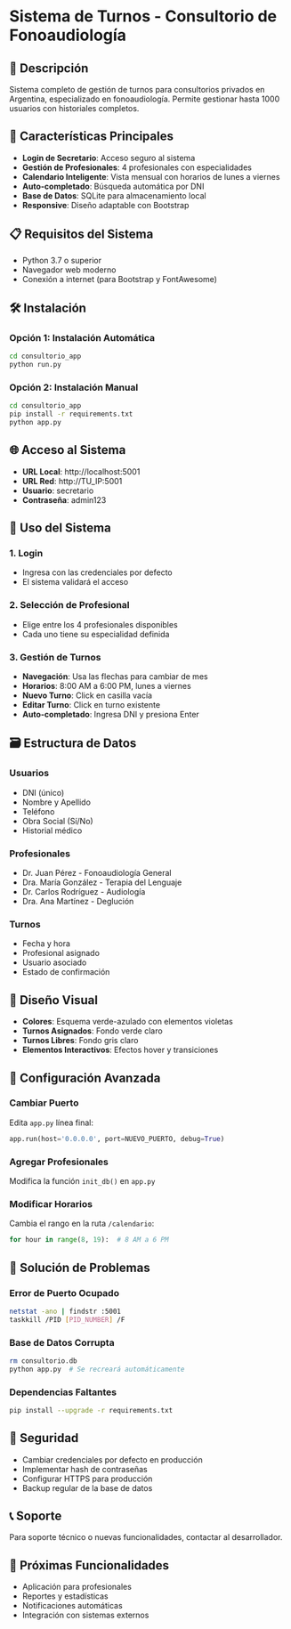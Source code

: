 # Sistema de Turnos - Consultorio de Fonoaudiología

## 🏥 Descripción
Sistema completo de gestión de turnos para consultorios privados en Argentina, especializado en fonoaudiología. Permite gestionar hasta 1000 usuarios con historiales completos.

## 🚀 Características Principales
- **Login de Secretario**: Acceso seguro al sistema
- **Gestión de Profesionales**: 4 profesionales con especialidades
- **Calendario Inteligente**: Vista mensual con horarios de lunes a viernes
- **Auto-completado**: Búsqueda automática por DNI
- **Base de Datos**: SQLite para almacenamiento local
- **Responsive**: Diseño adaptable con Bootstrap

## 📋 Requisitos del Sistema
- Python 3.7 o superior
- Navegador web moderno
- Conexión a internet (para Bootstrap y FontAwesome)

## 🛠️ Instalación

### Opción 1: Instalación Automática
```bash
cd consultorio_app
python run.py
```

### Opción 2: Instalación Manual
```bash
cd consultorio_app
pip install -r requirements.txt
python app.py
```

## 🌐 Acceso al Sistema
- **URL Local**: http://localhost:5001
- **URL Red**: http://TU_IP:5001
- **Usuario**: secretario
- **Contraseña**: admin123

## 📱 Uso del Sistema

### 1. Login
- Ingresa con las credenciales por defecto
- El sistema validará el acceso

### 2. Selección de Profesional
- Elige entre los 4 profesionales disponibles
- Cada uno tiene su especialidad definida

### 3. Gestión de Turnos
- **Navegación**: Usa las flechas para cambiar de mes
- **Horarios**: 8:00 AM a 6:00 PM, lunes a viernes
- **Nuevo Turno**: Click en casilla vacía
- **Editar Turno**: Click en turno existente
- **Auto-completado**: Ingresa DNI y presiona Enter

## 🗃️ Estructura de Datos

### Usuarios
- DNI (único)
- Nombre y Apellido
- Teléfono
- Obra Social (Sí/No)
- Historial médico

### Profesionales
- Dr. Juan Pérez - Fonoaudiología General
- Dra. María González - Terapia del Lenguaje
- Dr. Carlos Rodríguez - Audiología
- Dra. Ana Martínez - Deglución

### Turnos
- Fecha y hora
- Profesional asignado
- Usuario asociado
- Estado de confirmación

## 🎨 Diseño Visual
- **Colores**: Esquema verde-azulado con elementos violetas
- **Turnos Asignados**: Fondo verde claro
- **Turnos Libres**: Fondo gris claro
- **Elementos Interactivos**: Efectos hover y transiciones

## 🔧 Configuración Avanzada

### Cambiar Puerto
Edita `app.py` línea final:
```python
app.run(host='0.0.0.0', port=NUEVO_PUERTO, debug=True)
```

### Agregar Profesionales
Modifica la función `init_db()` en `app.py`

### Modificar Horarios
Cambia el rango en la ruta `/calendario`:
```python
for hour in range(8, 19):  # 8 AM a 6 PM
```

## 🚨 Solución de Problemas

### Error de Puerto Ocupado
```bash
netstat -ano | findstr :5001
taskkill /PID [PID_NUMBER] /F
```

### Base de Datos Corrupta
```bash
rm consultorio.db
python app.py  # Se recreará automáticamente
```

### Dependencias Faltantes
```bash
pip install --upgrade -r requirements.txt
```

## 🔐 Seguridad
- Cambiar credenciales por defecto en producción
- Implementar hash de contraseñas
- Configurar HTTPS para producción
- Backup regular de la base de datos

## 📞 Soporte
Para soporte técnico o nuevas funcionalidades, contactar al desarrollador.

## 🔄 Próximas Funcionalidades
- Aplicación para profesionales
- Reportes y estadísticas
- Notificaciones automáticas
- Integración con sistemas externos
